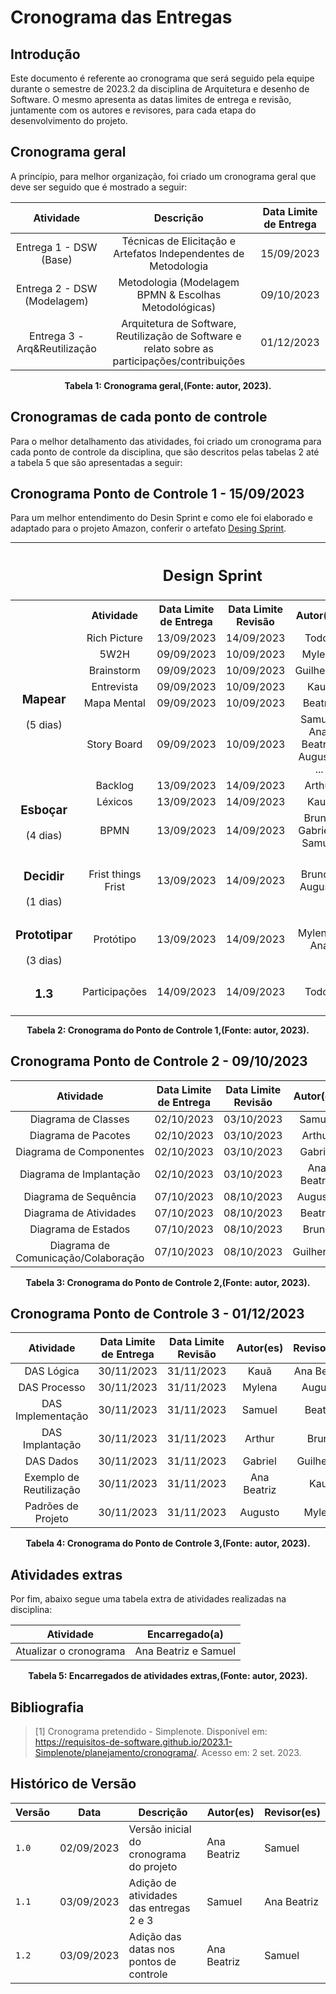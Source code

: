 # Cronograma das Entregas

## Introdução

Este documento é referente ao cronograma que será seguido pela equipe durante o semestre de 2023.2 da disciplina de Arquitetura e desenho de Software.
O mesmo apresenta as datas limites de entrega e revisão, juntamente com os autores e revisores, para cada etapa do desenvolvimento do projeto.

## Cronograma geral
A princípio, para melhor organização, foi criado um cronograma geral que deve ser seguido que é mostrado a seguir:

<div align="center">

|          Atividade           |                                            Descrição                                            | Data Limite de Entrega |
| :--------------------------: | :---------------------------------------------------------------------------------------------: | :--------------------: |
|    Entrega 1 - DSW (Base)    |                 Técnicas de Elicitação e Artefatos Independentes de Metodologia                 |       15/09/2023       |
| Entrega 2 - DSW (Modelagem)  |                      Metodologia (Modelagem BPMN & Escolhas Metodológicas)                      |       09/10/2023       |
| Entrega 3 - Arq&Reutilização | Arquitetura de Software, Reutilização de Software e relato sobre as participações/contribuições |       01/12/2023       |


**Tabela 1: Cronograma geral,(Fonte: autor, 2023).**

</div>

## Cronogramas de cada ponto de controle
Para o melhor detalhamento das atividades, foi criado um cronograma para cada ponto de controle da disciplina, que são descritos pelas tabelas 2 até a tabela 5 que são apresentadas a seguir:

## Cronograma Ponto de Controle 1 - 15/09/2023 
Para um melhor entendimento do Desin Sprint e como ele foi elaborado e adaptado para o projeto Amazon, conferir o artefato [Desing Sprint](docs/Base/2.0-Design-Sprint.md).

<div align="center">
  <table style="margin: 0 auto; text-align: center;">
    <tr>
      <th style="text-align: center" colspan="6">
        <h2>Design Sprint</h2>
      </th>
    </tr>
    <tr>
      <th></th>
      <th>Atividade</th>
      <th>Data Limite de Entrega</th>
      <th>Data Limite Revisão</th>
      <th>Autor(es)</th>
      <th>Revisor(es)</th>
    </tr>
    </tr>
    <tr>
      <td style="vertical-align: middle" rowspan="6"><h3><b>Mapear</b></h3>(5 dias)</td>
      <td>Rich Picture</td>
      <td>13/09/2023</td>
      <td>14/09/2023</td>
      <td>Todos</td>
      <td></td>
    </tr>
    <tr>
      <td>5W2H</td>
      <td>09/09/2023</td>
      <td>10/09/2023</td>
      <td>Mylena</td>
      <td>-</td>
    </tr>
    <tr>
      <td>Brainstorm</td>
      <td>09/09/2023</td>
      <td>10/09/2023</td>
      <td>Guilherme</td>
      <td>-</td>
    </tr>
    <tr>
      <td>Entrevista</td>
      <td>09/09/2023</td>
      <td>10/09/2023</td>
      <td>Kauã</td>
      <td>-</td>
    </tr>
    <tr>
      <td>Mapa Mental</td>
      <td>09/09/2023</td>
      <td>10/09/2023</td>
      <td>Beatriz</td>
      <td>-</td>
    </tr>
    <tr>
      <td>Story Board</td>
      <td>09/09/2023</td>
      <td>10/09/2023</td>
      <td>Samuel, Ana, Beatriz, Augusto,  ...</td>
      <td>-</td>
    </tr>
      <td style="vertical-align: middle" rowspan="3"><h3><b>Esboçar</b></h3>(4 dias)</td>
      <td>Backlog</td>
      <td>13/09/2023</td>
      <td>14/09/2023</td>
      <td>Arthur</td>
      <td>-</td>
    </tr>
    <tr>
      <td>Léxicos</td>
      <td>13/09/2023</td>
      <td>14/09/2023</td>
      <td>Kauã</td>
      <td>-</td>
    </tr>
    <tr>
      <td>BPMN</td>
      <td>13/09/2023</td>
      <td>14/09/2023</td>
      <td>Bruno, Gabriel e Samuel</td>
      <td>-</td>
    </tr>
      <td style="vertical-align: middle" rowspan="1"><h3><b>Decidir</b></h3>(1 dias)</td>
      <td>Frist things Frist</td>
      <td>13/09/2023</td>
      <td>14/09/2023</td>
      <td>Bruno e Augusto</td>
      <td>-</td>
    </tr>
    </tr>
      <td style="vertical-align: middle" rowspan="1"><h3><b>Prototipar</b></h3>(3 dias)</td>
      <td>Protótipo</td>
      <td>13/09/2023</td>
      <td>14/09/2023</td>
      <td>Mylena e Ana</td>
      <td>-</td>
    </tr>
    <tr>
      <td style="vertical-align: middle"><h3><b>1.3</b></h3></td>
      <td>Participações</td>
      <td>14/09/2023</td>
      <td>14/09/2023</td>
      <td>Todos</td>
      <td></td>
    </tr>
  </table>

**Tabela 2: Cronograma do Ponto de Controle 1,(Fonte: autor, 2023).**

</div>

## Cronograma Ponto de Controle 2 - 09/10/2023

<div align="center">

|        Atividade        | Data Limite de Entrega | Data Limite Revisão | Autor(es) | Revisor(es) |
| :---------------------: | :--------------------: | :-----------------: | :-------: | :---------: |
|   Diagrama de Classes   |       02/10/2023       |      03/10/2023     |  Samuel   |   Beatriz   |
|   Diagrama de Pacotes   |       02/10/2023       |      03/10/2023     |  Arthur   |    Bruno    |
| Diagrama de Componentes |       02/10/2023       |      03/10/2023     |  Gabriel  |  Guilherme  |
| Diagrama de Implantação |       02/10/2023       |      03/10/2023     |Ana Beatriz|    Kauã     |
|  Diagrama de Sequência  |       07/10/2023       |      08/10/2023     |  Augusto  |    Mylena   |
| Diagrama de Atividades  |       07/10/2023       |      08/10/2023     |  Beatriz  |    Samuel   |
|   Diagrama de Estados   |       07/10/2023       |      08/10/2023     |   Bruno   |    Arthur   |
| Diagrama de Comunicação/Colaboração |       07/10/2023       |      08/10/2023     |Guilherme|Gabriel|

**Tabela 3: Cronograma do Ponto de Controle 2,(Fonte: autor, 2023).**

</div>

## Cronograma Ponto de Controle 3 - 01/12/2023

<div align="center">

|           Atividade           | Data Limite de Entrega | Data Limite Revisão | Autor(es) | Revisor(es) |
| :---------------------------: | :--------------------: | :-----------------: | :-------: | :---------: |
|          DAS Lógica           |       30/11/2023       |      31/11/2023     |   Kauã    | Ana Beatriz |
|         DAS Processo          |       30/11/2023       |      31/11/2023     |   Mylena  |   Augusto   |
|       DAS Implementação       |       30/11/2023       |      31/11/2023     |   Samuel  |   Beatriz   |
|        DAS Implantação        |       30/11/2023       |      31/11/2023     |   Arthur  |    Bruno    |
|          DAS Dados            |       30/11/2023       |      31/11/2023     |  Gabriel  |  Guilherme  |
|    Exemplo de Reutilização    |       30/11/2023       |      31/11/2023     |Ana Beatriz|    Kauã     |
|       Padrões de Projeto      |       30/11/2023       |      31/11/2023     |  Augusto  |   Mylena    |

**Tabela 4: Cronograma do Ponto de Controle 3,(Fonte: autor, 2023).**

</div>

## Atividades extras
Por fim, abaixo segue uma tabela extra de atividades realizadas na disciplina:

<div align="center">

|       Atividade        |    Encarregado(a)    |
| :--------------------: | :------------------: |
| Atualizar o cronograma | Ana Beatriz e Samuel |

**Tabela 5: Encarregados de atividades extras,(Fonte: autor, 2023).**

</div>

## Bibliografia
> [1] Cronograma pretendido - Simplenote. Disponível em: <https://requisitos-de-software.github.io/2023.1-Simplenote/planejamento/cronograma/>. Acesso em: 2 set. 2023.

## Histórico de Versão

<div align="center">

| Versão | Data       | Descrição                               | Autor(es)   | Revisor(es) |
| ------ | ---------- | --------------------------------------- | ----------- | ----------- |
| `1.0`  | 02/09/2023 | Versão inicial do cronograma do projeto | Ana Beatriz | Samuel      |
| `1.1`  | 03/09/2023 | Adição de atividades das entregas 2 e 3 |   Samuel    | Ana Beatriz |
| `1.2`  | 03/09/2023 | Adição das datas nos pontos de controle | Ana Beatriz | Samuel      |

</div>
